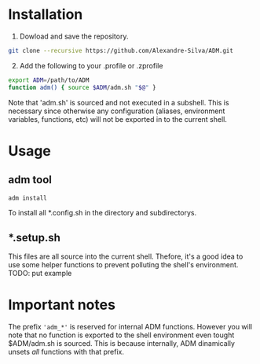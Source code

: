 # Installation
1) Dowload and save the repository.
```bash
git clone --recursive https://github.com/Alexandre-Silva/ADM.git
```

2) Add the following to your .profile or .zprofile
```bash
export ADM=/path/to/ADM
function adm() { source $ADM/adm.sh "$@" }
```

Note that 'adm.sh' is sourced and not executed in a subshell. This is necessary since otherwise any configuration (aliases, environment variables, functions, etc) will not be exported in to the current shell.

# Usage

## adm tool
```bash
adm install
```
To install all *.config.sh in the directory and subdirectorys.


## *.setup.sh

This files are all source into the current shell. Thefore, it's a good idea to
use some helper functions to prevent polluting the shell's environment.
TODO: put example

# Important notes
The prefix ```'adm_*'``` is reserved for internal ADM functions. However you will note that no function is exported to the shell environment even tought $ADM/adm.sh is sourced. This is because internally, ADM dinamically unsets *all* functions with that prefix.
